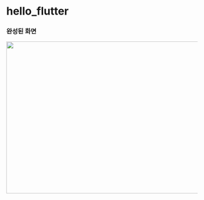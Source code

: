 # hello_flutter

### 완성된 화면
<img src="https://velog.velcdn.com/images/lazypotato/post/5ef0328f-764b-488b-b213-38e5d9d9c2fc/image.png" height="400" width="800">